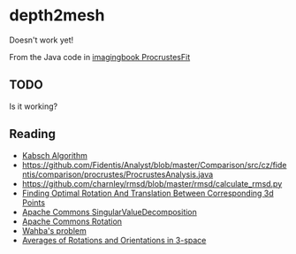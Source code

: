 # depth2mesh

Doesn't work yet!

From the Java code in [imagingbook ProcrustesFit](https://github.com/imagingbook/imagingbook-common/blob/master/src/main/java/imagingbook/pub/geometry/fitting/ProcrustesFit.java)


## TODO

Is it working?



## Reading

* [Kabsch Algorithm](https://en.wikipedia.org/wiki/Kabsch_algorithm)
* https://github.com/Fidentis/Analyst/blob/master/Comparison/src/cz/fidentis/comparison/procrustes/ProcrustesAnalysis.java
* https://github.com/charnley/rmsd/blob/master/rmsd/calculate_rmsd.py
* [Finding Optimal Rotation And Translation Between Corresponding 3d Points](http://nghiaho.com/?page_id=671)
* [Apache Commons SingularValueDecomposition](https://commons.apache.org/proper/commons-math/javadocs/api-3.0/org/apache/commons/math3/linear/SingularValueDecomposition.html)
* [Apache Commons Rotation](https://commons.apache.org/proper/commons-math/javadocs/api-3.0/org/apache/commons/math3/linear/SingularValueDecomposition.htmlhttp://commons.apache.org/proper/commons-math/javadocs/api-2.2/org/apache/commons/math/geometry/Rotation.html#Rotation(org.apache.commons.math.geometry.Vector3D,%20org.apache.commons.math.geometry.Vector3D))
* [Wahba's problem](https://en.wikipedia.org/wiki/Wahba%27s_problem)
* [Averages of Rotations and Orientations in 3-space](http://www.cs.unc.edu/techreports/01-029.pdf)
